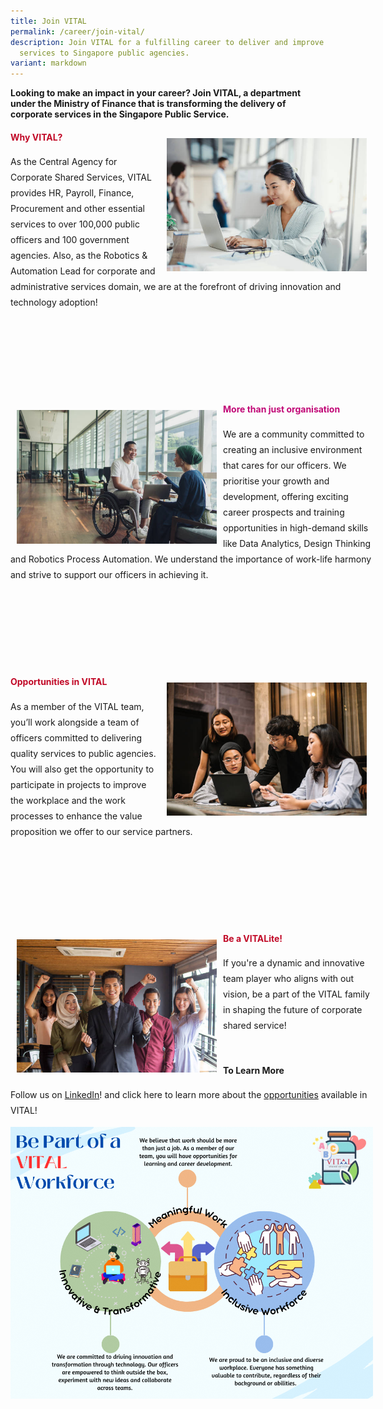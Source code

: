 ```yaml
---
title: Join VITAL
permalink: /career/join-vital/
description: Join VITAL for a fulfilling career to deliver and improve corporate
  services to Singapore public agencies.
variant: markdown
---
```

<style>
	.text-box h4{
	color: #c10927;
	}
</style>
<b>Looking to make an impact in your career? Join VITAL, a department under the Ministry of Finance that is transforming the delivery of corporate services in the Singapore Public Service.</b>
<div style="margin: 150px auto; width: 115%; margin-top: 10px;" class="wrapper">
	<img style="float: right; max-width: 320px; margin-top: 3px; margin: 10px;" src="/images/career/CorporateImg10.jpg">
	<div class="text-box">
		<h4><b>Why VITAL?</b></h4>
		<p style="margin-top: 3px; line-height: 25px;">As the Central Agency for Corporate Shared Services, VITAL provides HR, Payroll, Finance, Procurement and other essential services to over 100,000 public officers and 100 government agencies. Also, as the Robotics &amp; Automation Lead for corporate and administrative services domain, we are at the forefront of driving innovation and technology adoption!</p>
		</div>
</div>
<div style="margin: 150px auto; width: 115%; margin-top: 1px;" class="wrapper">
	<img style="float: left; max-width: 320px; margin-top: 3px; margin: 10px;" src="/images/career/CorporateImg4_Asian_.jpg">
	<div class="text-box">
		<h4 style="color: #C10977"><b>More than just organisation</b></h4>
		<p style="margin-top: 3px; line-height: 25px;">We are a community committed to creating an inclusive environment that cares for our officers. We prioritise your growth and development, offering exciting career prospects and training opportunities in high-demand skills like Data Analytics, Design Thinking and Robotics Process Automation. We understand the importance of work-life harmony and strive to support our officers in achieving it.</p>
	</div>
</div>
<div style="margin: 150px auto; width: 115%; margin-top: 1px;" class="wrapper">
	<div class="text-box">
		<img style="float: right; max-width: 320px; margin-top: 3px; margin: 10px;" src="/images/career/CorporateImg9_Asiain_.jpg">
		<h4><b>Opportunities in VITAL</b></h4>
		<p style="margin-top: 3px; line-height: 25px;">As a member of the VITAL team, you’ll work alongside a team of officers committed to delivering quality services to public agencies. You will also get the opportunity to participate in projects to improve the workplace and the work processes to enhance the value proposition we offer to our 
service partners.</p>
	</div>
</div>
<div style="margin: 150px auto; width: 115%; margin-top: 1px;" class="wrapper">
	<div class="text-box">
		<img style="float: left; max-width: 320px; margin-top: 3px; margin: 10px;" src="/images/career/CorporateImg3_Asian_.jpg">
		<h4><b>Be a VITALite!</b></h4>
		<p style="margin-top: 3px; line-height: 25px;">If you're a dynamic and innovative team player who aligns with out vision, be a part of the VITAL family in shaping the future of corporate shared service!</p>
	</div>&nbsp;&nbsp;
	<h4><b>To Learn More</b></h4>
<p style="line-height: 25px;">Follow us on <a href="https://lnkd.in/gSidSEj2">LinkedIn</a>! and click here to learn more about the <a href="careers.hrp.gov.sg/sap/bc/ui5_ui5/sap/ZGERCFA004/index.html?search-keyword=VITAL">opportunities</a> available in VITAL!</p>
<img src="/images/2023_VITAL_s_Employer_Branding.png">
</div>